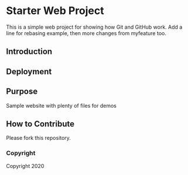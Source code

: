 # Starter Web Project

This is a simple web project for showing how Git and GitHub work. 
Add a line for rebasing example, 
then more changes from myfeature too.

## Introduction

## Deployment

## Purpose

Sample website with plenty of files for demos

## How to Contribute

Please fork this repository.

### Copyright

Copyright 2020